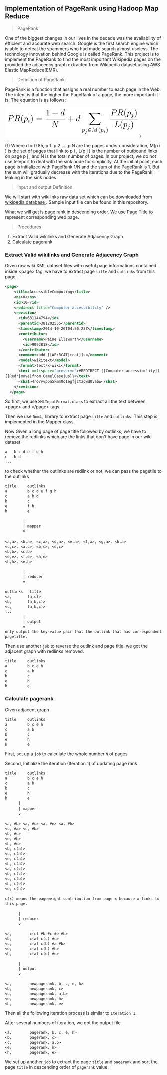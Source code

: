 ## Implementation of PageRank using Hadoop Map Reduce

>PageRank

One of the biggest changes in our lives in the decade was the availability of efficient and
accurate web search. Google is the first search engine which is able to defeat the spammers
who had made search almost useless. The technology innovation behind Google is called
PageRank. This project is to implement the PageRank to find the most important Wikipedia
pages on the provided the adjacency graph extracted from Wikipedia dataset using AWS Elastic
MapReduce(EMR).

>Definition of PageRank

PageRank is a function that assigns a real number to each page in the Web. The intent is that
the higher the PageRank of a page, the more important it is. The equation is as follows:

![N|Solid](https://raw.githubusercontent.com/mayborin/pagerank/master/page.png))

(1)
Where d = 0.85, p 1 ,p 2 ,...,p N are the pages under consideration, M(p i ) is the set of pages that link
to p i , L(p j ) is the number of outbound links on page p j , and N is the total number of pages. In our
project, we do not use teleport to deal with the sink node for simplicity. At the initial point,
each page is initialized with PageRank 1/N and the sum of the PageRank is 1. But the sum will
gradually decrease with the iterations due to the PageRank leaking in the sink nodes

> Input and output Definition

We will start with wikilinks raw data set which can be downloaded from [wikipedia database ](https://en.wikipedia.org/wiki/Wikipedia:Database_download). Sample input file can be found in this repository.

What we will get is page rank in descending order. We use Page Title to represent corresponding web page.

> Procedures
1. Extract Valid wikilinks and Generate Adjacency Graph
2. Calculate pagerank

### Extract Valid wikilinks and Generate Adjacency Graph

Given raw wiki XML dataset files with useful page informations contained inside \<page> tag, we have to extract page `title` and `outlinks` from this page. 
```xml
<page>
    <title>AccessibleComputing</title>
    <ns>0</ns>
    <id>10</id>
    <redirect title="Computer accessibility" />
    <revision>
      <id>631144794</id>
      <parentid>381202555</parentid>
      <timestamp>2014-10-26T04:50:23Z</timestamp>
      <contributor>
        <username>Paine Ellsworth</username>
        <id>9092818</id>
      </contributor>
      <comment>add [[WP:RCAT|rcat]]s</comment>
      <model>wikitext</model>
      <format>text/x-wiki</format>
      <text xml:space="preserve">#REDIRECT [[Computer accessibility]]
{{Redr|move|from CamelCase|up}}</text>
      <sha1>4ro7vvppa5kmm0o1egfjztzcwd0vabw</sha1>
    </revision>
  </page>
  ```
So first, we use `XMLInputFormat.class` to extract all the text between \<page> and \</page> tags.

Then we use `Dom4j` library to extract page `title` and `outlinks`. This step is implemented in the Mapper class.

Now Given a long page of page title followed by outlinks, we have to remove the redlinks which are the links that don't have page in our wiki dataset.
```
a   b c d e f g h
c   b d
...
```

to check whether the outlinks are redlink or not, we can pass the pagetile to the outlinks 
```
title     outlinks
a         b c d e f g h
c         a b d
b         c
e         f h
h         e
      
        |
        | mapper
        v
        
<a,a>, <b,a>, <c,a>, <d,a>, <e,a>, <f,a>, <g,a>, <h,a>
<c,c>, <a,c>, <b,c>, <d,c>
<b,b>, <c,b>
<e,e>, <f,e>, <h,e>
<h,h>, <e,h>

        |
        | reducer
        v
        
outlinks   title   
<a,       (a,c)>
<b,       (a,b,c)>
<c,       (a,b,c)>
...
        |
        | output
        v
only output the key-value pair that the outlink that has correspondent pagetitle. 
```
Then use another `job` to reverse the outlink and page title. we got the adjacent graph with redlinks removed.
```
title     outlinks
a         b c e h
c         a b 
b         c
e         h
h         e
```


### Calculate pagerank

Given adjacent graph
```
title     outlinks
a         b c e h
c         a b 
b         c
e         h
h         e
```

First, set up a `job` to calculate the whole number `N` of pages 

Second, Initialize the iteration (Iteration 1) of updating page rank

```
title     outlinks
a         b c e h
c         a b 
b         c
e         h
h         e
      |
      | mapper
      v
      
<a, #b> <a, #c> <a, #e> <a, #h>
<c, #a> <c, #b>
<b, #c>
<e, #h>
<h, #e>
<b, c(a)>
<c, c(a)>
<e, c(a)>
<h, c(a)>
<a, c(c)>
<b, c(c)>
<c, c(b)>
<h, c(e)> 
<e, c(h)>                              

c(x) means the pageweight contribution from page x because x links to this page.

      |
      | reducer
      v
      
<a,        c(c) #b #c #e #h>
<b,        c(a) c(c) #c>
<c,        c(a) c(b) #a #b>
<e,        c(a) c(h) #h>
<h,        c(a) c(e) #e>

      |
      | output
      v
      
<a,        newpagerank, b, c, e, h>
<b,        newpagerank, c>
<c,        newpagerank, a,b>
<e,        newpagerank, h>
<h,        newpagerank, e>
```

Then all the following iteration process is similar to `Iteration 1`.

After several numbers of iteration, we got the output file 

```
<a,        pagerank, b, c, e, h>
<b,        pagerank, c>
<c,        pagerank, a,b>
<e,        pagerank, h>
<h,        pagerank, e>
```
We set up another `job` to extract the page `title` and `pagerank` and sort the page `title` in descending order of `pagerank` value.
